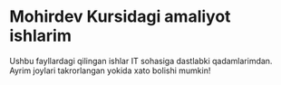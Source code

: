 # Mohirdev Kursidagi amaliyot ishlarim
Ushbu fayllardagi qilingan ishlar IT sohasiga dastlabki qadamlarimdan.
Ayrim joylari takrorlangan yokida xato bolishi mumkin!


 
